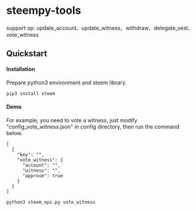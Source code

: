 # steempy-tools
support op: 
update_account、update_witness、withdraw、delegate_vest、vote_witness

## Quickstart

#### Installation
Prepare python3 environment and steem library.

``` 
pip3 install steem
```
 
#### Demo

For example, you need to vote a witness, just modify "config_vote_witness.json" in config directory, then run the command below.
  
```
[
  {
    "key": "",
    "vote_witness": {
      "account": "",
      "witness": "",
      "approve": true
    }
  }
]
```

```
python3 steem_ops.py vote_witness
```
